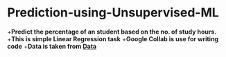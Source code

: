 # Prediction-using-Unsupervised-ML
+**Predict the percentage of an student based on the no. of study hours.**
+**This is simple Linear Regression task**
+**Google Collab is use for writing code**
+**Data is taken from [Data](http://bit.ly/w-data)**
